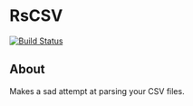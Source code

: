 # RsCSV

[![Build Status](https://travis-ci.org/bartfeenstra/rscsv.svg?branch=master)](https://travis-ci.org/bartfeenstra/rscsv)

## About
Makes a sad attempt at parsing your CSV files.

